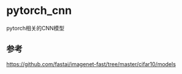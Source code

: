 # pytorch_cnn
pytorch相关的CNN模型

## 参考

https://github.com/fastai/imagenet-fast/tree/master/cifar10/models
